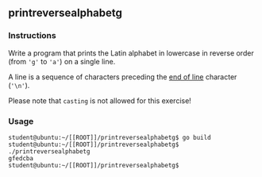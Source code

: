 ## printreversealphabetg

### Instructions

Write a program that prints the Latin alphabet in lowercase in reverse order (from `'g'` to `'a'`) on a single line.

A line is a sequence of characters preceding the [end of line](https://en.wikipedia.org/wiki/Newline) character (`'\n'`).

Please note that `casting` is not allowed for this exercise!

### Usage

```console
student@ubuntu:~/[[ROOT]]/printreversealphabetg$ go build
student@ubuntu:~/[[ROOT]]/printreversealphabetg$ ./printreversealphabetg
gfedcba
student@ubuntu:~/[[ROOT]]/printreversealphabetg$
```
